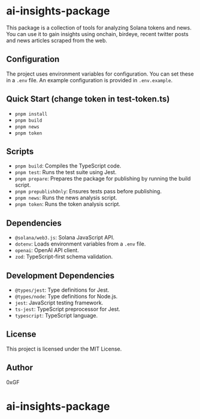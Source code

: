# ai-insights-package

This package is a collection of tools for analyzing Solana tokens and news. You can use it to gain insights using onchain, birdeye, recent twitter posts and news articles scraped from the web.

## Configuration

The project uses environment variables for configuration. You can set these in a `.env` file. An example configuration is provided in `.env.example`.

## Quick Start (change token in test-token.ts)

- `pnpm install`
- `pnpm build`
- `pnpm news`
- `pnpm token`

## Scripts

- `pnpm build`: Compiles the TypeScript code.
- `pnpm test`: Runs the test suite using Jest.
- `pnpm prepare`: Prepares the package for publishing by running the build script.
- `pnpm prepublishOnly`: Ensures tests pass before publishing.
- `pnpm news`: Runs the news analysis script.
- `pnpm token`: Runs the token analysis script.

## Dependencies

- `@solana/web3.js`: Solana JavaScript API.
- `dotenv`: Loads environment variables from a `.env` file.
- `openai`: OpenAI API client.
- `zod`: TypeScript-first schema validation.

## Development Dependencies

- `@types/jest`: Type definitions for Jest.
- `@types/node`: Type definitions for Node.js.
- `jest`: JavaScript testing framework.
- `ts-jest`: TypeScript preprocessor for Jest.
- `typescript`: TypeScript language.

## License

This project is licensed under the MIT License.

## Author

0xGF

# ai-insights-package
